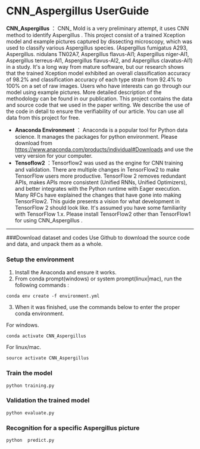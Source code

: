 # CNN_Aspergillus UserGuide

**CNN_Aspergillus** ：
 CNN_ Mold is a very preliminary attempt,  it uses CNN method to identify Aspergillus .
This project consist of a trained Xception model and example pictures captured by dissecting microscopy, which was used to classify various Aspergillus species. (Aspergillus fumigatus A293, Aspergillus. nidulans TN02A7, Aspergillus flavus-AI1; Aspergillus niger-AI1, Aspergillus terreus-AI1, Aspergillus flavus-AI2, and Aspergillus clavatus-AI1) in a study. 
It's a long way from mature software, but our research shows that the trained Xception model exhibited an overall classification accuracy of 98.2% and classification accuracy of each type strain from 92.4% to 100% on a set of raw images. Users who have interests can go through our model using example pictures. More detailed description of the methodology can be found in our publication.
This project contains the data and source code that we used in the paper writing. We describe the use of the code in detail to ensure the verifiability of our article.
You can use all data from this project for free.
- **Anaconda Environment** ：
 Anaconda is a popular tool for Python data science. It manages the packages for python environment.
 Please download from https://www.anaconda.com/products/individual#Downloads and use the very version for your computer. 
- **Tensoflow2** ：Tensorflow2 was used as the engine for CNN training and validation. 
There are multiple changes in TensorFlow2 to make TensorFlow users more productive. TensorFlow 2 removes redundant APIs, makes APIs more consistent (Unified RNNs, Unified Optimizers), and better integrates with the Python runtime with Eager execution.
Many RFCs have explained the changes that have gone into making TensorFlow2. This guide presents a vision for what development in TensorFlow 2 should look like. It's assumed you have some familiarity with TensorFlow 1.x.
Please install TensorFlow2 other than TensorFlow1 for using CNN_Aspergillus .

-------------------


###Download dataset and codes
Use Github to download the source code and data,  and unpack them as a whole.

### Setup the environment
1. Install the Anaconda and ensure it works.
2. From conda prompt(windows)  or system prompt(linux|mac), run the following commands :
```
conda env create -f environment.yml
```
3. When it was finished,  use the commands below to enter the proper conda environment.

For windows.
```
conda activate CNN_Aspergillus 
```
For linux/mac.
```
source activate CNN_Aspergillus 
```
### Train the model
```
python training.py

```
### Validation the trained model
``` 
python evaluate.py

```

### Recognition for a specific Aspergillus  picture
``` 
python  predict.py
```

###

